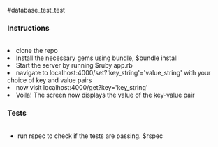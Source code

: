 #database_test_test

<h3>Instructions</h3>
<br>
<li>clone the repo
<li>Install the necessary gems using bundle, $bundle install
<li>Start the server by running $ruby app.rb
<li>navigate to localhost:4000/set?'key_string'='value_string' with your choice of key and value pairs
<li>now visit localhost:4000/get?key='key_string'
<li>Voila! The screen now displays the value of the key-value pair

<h3>Tests</h3>
<br>
<ul>
<li>run rspec to check if the tests are passing. $rspec </li>

</ul>
